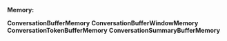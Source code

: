 
**Memory:**

**ConversationBufferMemory**
**ConversationBufferWindowMemory**
**ConversationTokenBufferMemory**
**ConversationSummaryBufferMemory**

